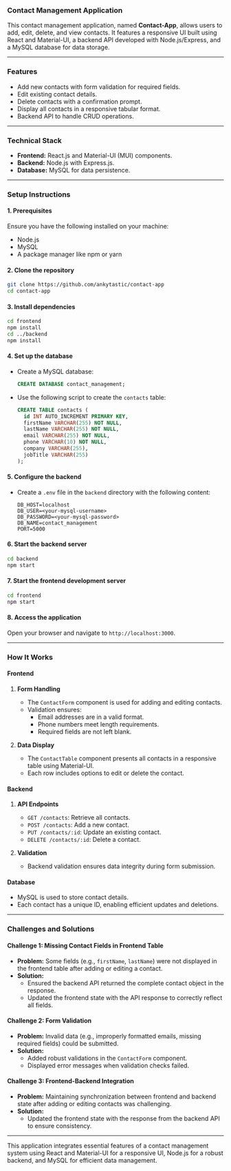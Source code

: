 ### **Contact Management Application**  

This contact management application, named **Contact-App**, allows users to add, edit, delete, and view contacts. It features a responsive UI built using React and Material-UI, a backend API developed with Node.js/Express, and a MySQL database for data storage.

---

### **Features**  
- Add new contacts with form validation for required fields.  
- Edit existing contact details.  
- Delete contacts with a confirmation prompt.  
- Display all contacts in a responsive tabular format.  
- Backend API to handle CRUD operations.  

---

### **Technical Stack**  
- **Frontend:** React.js and Material-UI (MUI) components.  
- **Backend:** Node.js with Express.js.  
- **Database:** MySQL for data persistence.  

---

### **Setup Instructions**  

#### **1. Prerequisites**  
Ensure you have the following installed on your machine:  
- Node.js  
- MySQL  
- A package manager like npm or yarn  

#### **2. Clone the repository**  
```bash  
git clone https://github.com/ankytastic/contact-app  
cd contact-app  
```  

#### **3. Install dependencies**  
```bash  
cd frontend  
npm install  
cd ../backend  
npm install  
```  

#### **4. Set up the database**  
- Create a MySQL database:  
  ```sql  
  CREATE DATABASE contact_management;  
  ```  
- Use the following script to create the `contacts` table:  
  ```sql  
  CREATE TABLE contacts (  
    id INT AUTO_INCREMENT PRIMARY KEY,  
    firstName VARCHAR(255) NOT NULL,  
    lastName VARCHAR(255) NOT NULL,  
    email VARCHAR(255) NOT NULL,  
    phone VARCHAR(10) NOT NULL,  
    company VARCHAR(255),  
    jobTitle VARCHAR(255)  
  );  
  ```  

#### **5. Configure the backend**  
- Create a `.env` file in the `backend` directory with the following content:  
  ```env  
  DB_HOST=localhost  
  DB_USER=<your-mysql-username>  
  DB_PASSWORD=<your-mysql-password>  
  DB_NAME=contact_management  
  PORT=5000  
  ```  

#### **6. Start the backend server**  
```bash  
cd backend  
npm start  
```  

#### **7. Start the frontend development server**  
```bash  
cd frontend  
npm start  
```  

#### **8. Access the application**  
Open your browser and navigate to `http://localhost:3000`.  

---

### **How It Works**  

#### **Frontend**  
1. **Form Handling**  
   - The `ContactForm` component is used for adding and editing contacts.  
   - Validation ensures:  
     - Email addresses are in a valid format.  
     - Phone numbers meet length requirements.  
     - Required fields are not left blank.  

2. **Data Display**  
   - The `ContactTable` component presents all contacts in a responsive table using Material-UI.  
   - Each row includes options to edit or delete the contact.  

#### **Backend**  
1. **API Endpoints**  
   - `GET /contacts`: Retrieve all contacts.  
   - `POST /contacts`: Add a new contact.  
   - `PUT /contacts/:id`: Update an existing contact.  
   - `DELETE /contacts/:id`: Delete a contact.  

2. **Validation**  
   - Backend validation ensures data integrity during form submission.  

#### **Database**  
- MySQL is used to store contact details.  
- Each contact has a unique ID, enabling efficient updates and deletions.  

---

### **Challenges and Solutions**  

#### **Challenge 1: Missing Contact Fields in Frontend Table**  
- **Problem:** Some fields (e.g., `firstName`, `lastName`) were not displayed in the frontend table after adding or editing a contact.  
- **Solution:**  
  - Ensured the backend API returned the complete contact object in the response.  
  - Updated the frontend state with the API response to correctly reflect all fields.  

#### **Challenge 2: Form Validation**  
- **Problem:** Invalid data (e.g., improperly formatted emails, missing required fields) could be submitted.  
- **Solution:**  
  - Added robust validations in the `ContactForm` component.  
  - Displayed error messages when validation checks failed.  

#### **Challenge 3: Frontend-Backend Integration**  
- **Problem:** Maintaining synchronization between frontend and backend state after adding or editing contacts was challenging.  
- **Solution:**  
  - Updated the frontend state with the response from the backend API to ensure consistency.  

---

This application integrates essential features of a contact management system using React and Material-UI for a responsive UI, Node.js for a robust backend, and MySQL for efficient data management.